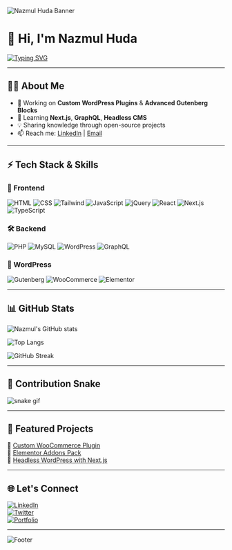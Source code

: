 <!-- Banner -->
![Nazmul Huda Banner](https://raw.githubusercontent.com/nazmulhuda/nazmulhuda/main/banner.gif)

# 👋 Hi, I'm Nazmul Huda  

[![Typing SVG](https://readme-typing-svg.herokuapp.com?color=00c6ff&center=true&vCenter=true&width=600&lines=WordPress+Plugin+Developer;Gutenberg+Block+Developer;Next.js+%26+Headless+WordPress;Full+Stack+Web+Developer)](https://git.io/typing-svg)

---

## 🧑‍💻 About Me
- 🔭 Working on **Custom WordPress Plugins** & **Advanced Gutenberg Blocks**  
- 🌱 Learning **Next.js**, **GraphQL**, **Headless CMS**  
- 💡 Sharing knowledge through open-source projects  
- 📫 Reach me: [LinkedIn](https://linkedin.com/in/yourprofile) | [Email](mailto:youremail@example.com)  

---

## ⚡ Tech Stack & Skills  

### 🎨 Frontend
![HTML](https://img.shields.io/badge/HTML5-E34F26?logo=html5&logoColor=fff&style=for-the-badge)
![CSS](https://img.shields.io/badge/CSS3-1572B6?logo=css3&logoColor=fff&style=for-the-badge)
![Tailwind](https://img.shields.io/badge/TailwindCSS-38B2AC?logo=tailwind-css&logoColor=fff&style=for-the-badge)
![JavaScript](https://img.shields.io/badge/JavaScript-F7DF1E?logo=javascript&logoColor=000&style=for-the-badge)
![jQuery](https://img.shields.io/badge/jQuery-0769AD?logo=jquery&logoColor=fff&style=for-the-badge)
![React](https://img.shields.io/badge/React-20232A?logo=react&logoColor=61DAFB&style=for-the-badge)
![Next.js](https://img.shields.io/badge/Next.js-000000?logo=next.js&logoColor=fff&style=for-the-badge)
![TypeScript](https://img.shields.io/badge/TypeScript-007ACC?logo=typescript&logoColor=fff&style=for-the-badge)

### 🛠 Backend
![PHP](https://img.shields.io/badge/PHP-777BB4?logo=php&logoColor=fff&style=for-the-badge)
![MySQL](https://img.shields.io/badge/MySQL-4479A1?logo=mysql&logoColor=fff&style=for-the-badge)
![WordPress](https://img.shields.io/badge/WordPress-21759B?logo=wordpress&logoColor=fff&style=for-the-badge)
![GraphQL](https://img.shields.io/badge/GraphQL-E10098?logo=graphql&logoColor=fff&style=for-the-badge)

### 🧩 WordPress
![Gutenberg](https://img.shields.io/badge/Gutenberg-000?logo=wordpress&logoColor=fff&style=for-the-badge)
![WooCommerce](https://img.shields.io/badge/WooCommerce-96588A?logo=woocommerce&logoColor=fff&style=for-the-badge)
![Elementor](https://img.shields.io/badge/Elementor-92003B?logo=elementor&logoColor=fff&style=for-the-badge)

---

## 📊 GitHub Stats
![Nazmul's GitHub stats](https://github-readme-stats.vercel.app/api?username=nazmulhuda&show_icons=true&theme=radical&hide_border=true)

![Top Langs](https://github-readme-stats.vercel.app/api/top-langs/?username=nazmulhuda&layout=compact&theme=tokyonight&hide_border=true)

![GitHub Streak](https://streak-stats.demolab.com?user=nazmulhuda&theme=highcontrast&hide_border=true)

---

## 🐍 Contribution Snake
![snake gif](https://github.com/nazmulhuda/nazmulhuda/blob/output/github-contribution-grid-snake.svg)

---

## 🚀 Featured Projects
🔹 [Custom WooCommerce Plugin](https://github.com/nazmulhuda/woocommerce-plugin)  
🔹 [Elementor Addons Pack](https://github.com/nazmulhuda/elementor-addons)  
🔹 [Headless WordPress with Next.js](https://github.com/nazmulhuda/headless-nextjs-wp)  

---

## 🌐 Let's Connect
[![LinkedIn](https://img.shields.io/badge/LinkedIn-0A66C2?logo=linkedin&logoColor=fff&style=for-the-badge)](https://linkedin.com/in/yourprofile)  
[![Twitter](https://img.shields.io/badge/Twitter-000?logo=twitter&logoColor=fff&style=for-the-badge)](https://twitter.com/yourprofile)  
[![Portfolio](https://img.shields.io/badge/Portfolio-%F0%9F%8C%90-228B22?style=for-the-badge)](https://yourportfolio.com)  

---

![Footer](https://capsule-render.vercel.app/api?type=waving&color=0:0072ff,100:00c6ff&height=120&section=footer)
